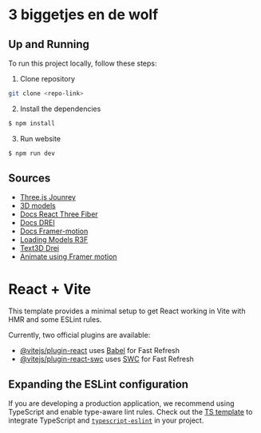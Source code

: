 # 3 biggetjes en de wolf

## Up and Running
To run this project locally, follow these steps:
1. Clone repository
  ```sh
  git clone <repo-link>
```
2. Install the dependencies
  ```sh
  $ npm install
```
3. Run website
  ```sh
  $ npm run dev
```

## Sources 
- [Three.js Jounrey](https://threejs-journey.com/#)
- [3D models](https://www.meshy.ai/workspace)
- [Docs React Three Fiber](https://r3f.docs.pmnd.rs/getting-started/introduction)
- [Docs DREI](https://docs.pmnd.rs/)
- [Docs Framer-motion](https://motion.dev/)
- [Loading Models R3F](https://r3f.docs.pmnd.rs/tutorials/loading-models)
- [Text3D Drei](https://drei.docs.pmnd.rs/abstractions/text3d)
- [Animate using Framer motion](https://motion.dev/docs/react-use-animate)



# React + Vite

This template provides a minimal setup to get React working in Vite with HMR and some ESLint rules.

Currently, two official plugins are available:

- [@vitejs/plugin-react](https://github.com/vitejs/vite-plugin-react/blob/main/packages/plugin-react/README.md) uses [Babel](https://babeljs.io/) for Fast Refresh
- [@vitejs/plugin-react-swc](https://github.com/vitejs/vite-plugin-react-swc) uses [SWC](https://swc.rs/) for Fast Refresh

## Expanding the ESLint configuration

If you are developing a production application, we recommend using TypeScript and enable type-aware lint rules. Check out the [TS template](https://github.com/vitejs/vite/tree/main/packages/create-vite/template-react-ts) to integrate TypeScript and [`typescript-eslint`](https://typescript-eslint.io) in your project.
